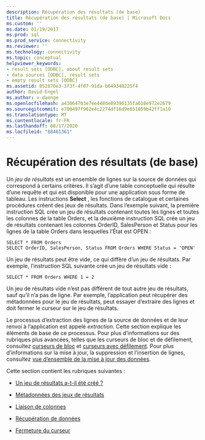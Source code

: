 ```yaml
---
description: Récupération des résultats (de base)
title: Récupération des résultats (de base) | Microsoft Docs
ms.custom: ''
ms.date: 01/19/2017
ms.prod: sql
ms.prod_service: connectivity
ms.reviewer: ''
ms.technology: connectivity
ms.topic: conceptual
helpviewer_keywords:
- result sets [ODBC], about result sets
- data sources [ODBC], result sets
- empty result sets [ODBC]
ms.assetid: 052870e3-3f3f-4f07-91da-b649348225f4
author: David-Engel
ms.author: v-daenge
ms.openlocfilehash: a43064703e7ee448de89396135fa610e972e2679
ms.sourcegitcommit: e700497f962e4c2274df16d9e651059b42ff1a10
ms.translationtype: MT
ms.contentlocale: fr-FR
ms.lasthandoff: 08/17/2020
ms.locfileid: "88461361"
---
```

# <a name="retrieving-results-basic"></a>Récupération des résultats (de base)
Un *jeu de résultats* est un ensemble de lignes sur la source de données qui correspond à certains critères. Il s’agit d’une table conceptuelle qui résulte d’une requête et qui est disponible pour une application sous forme de tableau. Les instructions **Select** , les fonctions de catalogue et certaines procédures créent des jeux de résultats. Dans l’exemple suivant, la première instruction SQL crée un jeu de résultats contenant toutes les lignes et toutes les colonnes de la table Orders, et la deuxième instruction SQL crée un jeu de résultats contenant les colonnes OrderID, SalesPerson et Status pour les lignes de la table Orders dans lesquelles l’État est OPEN :  
  
```  
SELECT * FROM Orders  
SELECT OrderID, SalesPerson, Status FROM Orders WHERE Status = 'OPEN'  
```  
  
 Un jeu de résultats peut être vide, ce qui diffère d’un jeu de résultats. Par exemple, l’instruction SQL suivante crée un jeu de résultats vide :  
  
```  
SELECT * FROM Orders WHERE 1 = 2  
```  
  
 Un jeu de résultats vide n’est pas différent de tout autre jeu de résultats, sauf qu’il n’a pas de ligne. Par exemple, l’application peut récupérer des métadonnées pour le jeu de résultats, peut essayer d’extraire des lignes et doit fermer le curseur sur le jeu de résultats.  
  
 Le processus d’extraction des lignes de la source de données et de leur renvoi à l’application est appelé *extraction*. Cette section explique les éléments de base de ce processus. Pour plus d’informations sur des rubriques plus avancées, telles que les curseurs de bloc et de défilement, consultez [curseurs de bloc](../../../odbc/reference/develop-app/block-cursors.md) et [curseurs avec défilement](../../../odbc/reference/develop-app/scrollable-cursors.md). Pour plus d’informations sur la mise à jour, la suppression et l’insertion de lignes, consultez [vue d’ensemble de la mise à jour des données](../../../odbc/reference/develop-app/updating-data-overview.md).  
  
 Cette section contient les rubriques suivantes :  
  
-   [Un jeu de résultats a-t-il été créé ?](../../../odbc/reference/develop-app/was-a-result-set-created.md)  
  
-   [Métadonnées des jeux de résultats](../../../odbc/reference/develop-app/result-set-metadata.md)  
  
-   [Liaison de colonnes](../../../odbc/reference/develop-app/binding-columns.md)  
  
-   [Récupération de données](../../../odbc/reference/develop-app/fetching-data.md)  
  
-   [Fermeture du curseur](../../../odbc/reference/develop-app/closing-the-cursor.md)
